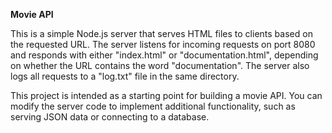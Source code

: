 **Movie API**

This is a simple Node.js server that serves HTML files to clients based on the requested URL. The server listens for incoming requests on port 8080 and responds with either "index.html" or "documentation.html", depending on whether the URL contains the word "documentation". The server also logs all requests to a "log.txt" file in the same directory.

This project is intended as a starting point for building a movie API. You can modify the server code to implement additional functionality, such as serving JSON data or connecting to a database.
